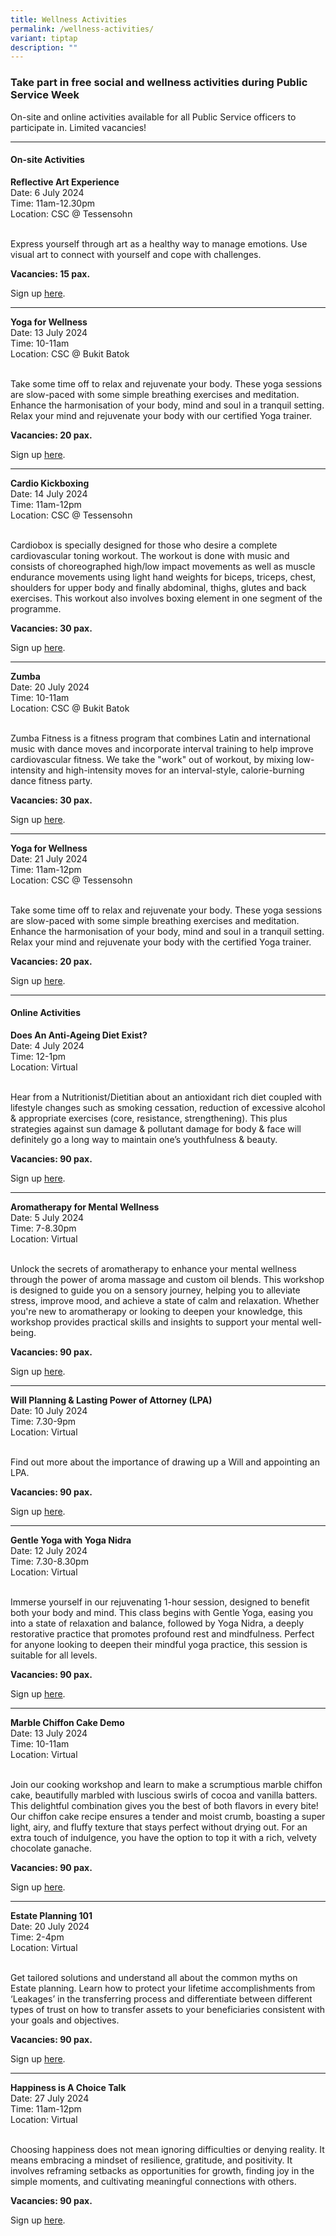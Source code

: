 ```yaml
---
title: Wellness Activities
permalink: /wellness-activities/
variant: tiptap
description: ""
---
```

<h3>Take part in free social and wellness activities during Public Service Week</h3>
<p>On-site and online activities available for all Public Service officers
to participate in. Limited vacancies!</p>
<hr>
<h4>On-site Activities</h4>
<p><strong>Reflective Art Experience</strong>
<br>Date: 6 July 2024
<br>Time: 11am-12.30pm
<br>Location: CSC @ Tessensohn</p>
<p>
<br>Express yourself through art as a healthy way to manage emotions. Use
visual art to connect with yourself and cope with challenges.</p>
<p><strong>Vacancies: 15 pax.</strong>
</p>
<p>Sign up <a href="https://www.csc.sg/events/EventsDetail/1347/-PSW--Reflective-Art-Experience---TC" rel="noopener noreferrer nofollow" target="_blank">here</a>.</p>
<p></p>
<hr>
<p><strong>Yoga for Wellness</strong>
<br>Date: 13 July 2024
<br>Time: 10-11am
<br>Location: CSC @ Bukit Batok</p>
<p>
<br>Take some time off to relax and rejuvenate your body. These yoga sessions
are slow-paced with some simple breathing exercises and meditation. Enhance
the harmonisation of your body, mind and soul in a tranquil setting. Relax
your mind and rejuvenate your body with our certified Yoga trainer.</p>
<p><strong>Vacancies: 20 pax.</strong>
</p>
<p>Sign up <a href="https://www.csc.sg/events/EventsDetail/1357/-PSW--Yoga-for-Wellness--BB" rel="noopener noreferrer nofollow" target="_blank">here</a>.</p>
<p></p>
<hr>
<p><strong>Cardio Kickboxing</strong>
<br>Date: 14 July 2024
<br>Time: 11am-12pm
<br>Location: CSC @ Tessensohn</p>
<p>
<br>Cardiobox is specially designed for those who desire a complete cardiovascular
toning workout. The workout is done with music and consists of choreographed
high/low impact movements as well as muscle endurance movements using light
hand weights for biceps, triceps, chest, shoulders for upper body and finally
abdominal, thighs, glutes and back exercises. This workout also involves
boxing element in one segment of the programme.</p>
<p><strong>Vacancies: 30 pax.</strong>
</p>
<p>Sign up <a href="https://www.csc.sg/events/EventsDetail/604/-PSW--Cardio-Kickboxing--TC" rel="noopener noreferrer nofollow" target="_blank">here</a>.</p>
<p></p>
<hr>
<p><strong>Zumba</strong>
<br>Date: 20 July 2024
<br>Time: 10-11am
<br>Location: CSC @ Bukit Batok</p>
<p>
<br>Zumba Fitness is a fitness program that combines Latin and international
music with dance moves and incorporate interval training to help improve
cardiovascular fitness. We take the "work" out of workout, by mixing low-intensity
and high-intensity moves for an interval-style, calorie-burning dance fitness
party.</p>
<p><strong>Vacancies: 30 pax.</strong>
</p>
<p>Sign up <a href="https://www.csc.sg/events/EventsDetail/1358/-PSW--Zumba--BB" rel="noopener noreferrer nofollow" target="_blank">here</a>.</p>
<p></p>
<hr>
<p><strong>Yoga for Wellness</strong>
<br>Date: 21 July 2024
<br>Time: 11am-12pm
<br>Location: CSC @ Tessensohn</p>
<p>
<br>Take some time off to relax and rejuvenate your body. These yoga sessions
are slow-paced with some simple breathing exercises and meditation. Enhance
the harmonisation of your body, mind and soul in a tranquil setting. Relax
your mind and rejuvenate your body with the certified Yoga trainer.</p>
<p><strong>Vacancies: 20 pax.</strong>
</p>
<p>Sign up <a href="https://www.csc.sg/events/EventsDetail/1248/-PSW--Yoga-for-Wellness--TC" rel="noopener noreferrer nofollow" target="_blank">here</a>.</p>
<p></p>
<hr>
<h4>Online Activities</h4>
<p><strong>Does An Anti-Ageing Diet Exist?</strong>
<br>Date: 4 July 2024
<br>Time: 12-1pm
<br>Location: Virtual</p>
<p>
<br>Hear from a Nutritionist/Dietitian about an antioxidant rich diet coupled
with lifestyle changes such as smoking cessation, reduction of excessive
alcohol &amp; appropriate exercises (core, resistance, strengthening).
This plus strategies against sun damage &amp; pollutant damage for body
&amp; face will definitely go a long way to maintain one’s youthfulness
&amp; beauty.</p>
<p><strong>Vacancies: 90 pax.</strong>
</p>
<p>Sign up <a href="https://www.csc.sg/events/EventsDetail/171/Does-An-Anti-Aging-Diet-Exist-" rel="noopener noreferrer nofollow" target="_blank">here</a>.</p>
<p></p>
<hr>
<p><strong>Aromatherapy for Mental Wellness</strong>
<br>Date: 5 July 2024
<br>Time: 7-8.30pm
<br>Location: Virtual</p>
<p>
<br>Unlock the secrets of aromatherapy to enhance your mental wellness through
the power of aroma massage and custom oil blends. This workshop is designed
to guide you on a sensory journey, helping you to alleviate stress, improve
mood, and achieve a state of calm and relaxation. Whether you're new to
aromatherapy or looking to deepen your knowledge, this workshop provides
practical skills and insights to support your mental well-being.</p>
<p><strong>Vacancies: 90 pax.</strong>
</p>
<p>Sign up <a href="https://www.csc.sg/events/EventsDetail/1348/-PSW--Aromatherapy-for-Mental-Wellness" rel="noopener noreferrer nofollow" target="_blank">here</a>.</p>
<p></p>
<hr>
<p><strong>Will Planning &amp; Lasting Power of Attorney (LPA)</strong>
<br>Date: 10 July 2024
<br>Time: 7.30-9pm
<br>Location: Virtual</p>
<p>
<br>Find out more about the importance of drawing up a Will and appointing
an LPA.</p>
<p><strong>Vacancies: 90 pax.</strong>
</p>
<p>Sign up <a href="https://www.csc.sg/events/EventsDetail/38/Will-Planning--amp--Lasting--Power-Of--Attorney--LPA--Talk" rel="noopener noreferrer nofollow" target="_blank">here</a>.</p>
<p></p>
<hr>
<p><strong>Gentle Yoga with Yoga Nidra</strong>
<br>Date: 12 July 2024
<br>Time: 7.30-8.30pm
<br>Location: Virtual</p>
<p>
<br>Immerse yourself in our rejuvenating 1-hour session, designed to benefit
both your body and mind. This class begins with Gentle Yoga, easing you
into a state of relaxation and balance, followed by Yoga Nidra, a deeply
restorative practice that promotes profound rest and mindfulness. Perfect
for anyone looking to deepen their mindful yoga practice, this session
is suitable for all levels.</p>
<p><strong>Vacancies: 90 pax.</strong>
</p>
<p>Sign up <a href="https://www.csc.sg/events/EventsDetail/1316/Online--Gentle-Yoga-with-Yoga-nidra" rel="noopener noreferrer nofollow" target="_blank">here</a>.</p>
<p></p>
<hr>
<p><strong>Marble Chiffon Cake Demo</strong>
<br>Date: 13 July 2024
<br>Time: 10-11am
<br>Location: Virtual</p>
<p>
<br>Join our cooking workshop and learn to make a scrumptious marble chiffon
cake, beautifully marbled with luscious swirls of cocoa and vanilla batters.
This delightful combination gives you the best of both flavors in every
bite! Our chiffon cake recipe ensures a tender and moist crumb, boasting
a super light, airy, and fluffy texture that stays perfect without drying
out. For an extra touch of indulgence, you have the option to top it with
a rich, velvety chocolate ganache.</p>
<p><strong>Vacancies: 90 pax.</strong>
</p>
<p>Sign up <a href="https://www.csc.sg/events/EventsDetail/1319/PSW---Marble-Chiffon-Cake-by-Michele" rel="noopener noreferrer nofollow" target="_blank">here</a>.</p>
<p></p>
<hr>
<p><strong>Estate Planning 101 </strong>
<br>Date: 20 July 2024
<br>Time: 2-4pm
<br>Location: Virtual</p>
<p>
<br>Get tailored solutions and understand all about the common myths on Estate
planning. Learn how to protect your lifetime accomplishments from ‘Leakages’
in the transferring process and differentiate between different types of
trust on how to transfer assets to your beneficiaries consistent with your
goals and objectives.</p>
<p><strong>Vacancies: 90 pax.</strong>
</p>
<p>Sign up <a href="https://www.csc.sg/events/EventsDetail/619/Estate-Planning-101" rel="noopener noreferrer nofollow" target="_blank">here</a>.</p>
<p></p>
<hr>
<p><strong>Happiness is A Choice Talk</strong>
<br>Date: 27 July 2024
<br>Time: 11am-12pm
<br>Location: Virtual</p>
<p>
<br>Choosing happiness does not mean ignoring difficulties or denying reality.
It means embracing a mindset of resilience, gratitude, and positivity.
It involves reframing setbacks as opportunities for growth, finding joy
in the simple moments, and cultivating meaningful connections with others.</p>
<p><strong>Vacancies: 90 pax.</strong>
</p>
<p>Sign up <a href="https://www.csc.sg/events/EventsDetail/1291/Happiness-is-A-Choice" rel="noopener noreferrer nofollow" target="_blank">here</a>.</p>